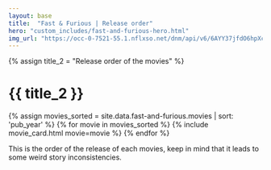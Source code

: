 ```yaml
---
layout: base
title:  "Fast & Furious | Release order"
hero: "custom_includes/fast-and-furious-hero.html"
img_url: "https://occ-0-7521-55.1.nflxso.net/dnm/api/v6/6AYY37jfdO6hpXcMjf9Yu5cnmO0/AAAABWq3Mo-U-cz-SHWzEM71fjR23KYrATFvxrH-oq-LsMIdznV9_d54ZhSCeA-qEHPI5otQBCML6cYjaT4qHiSxu4ALu1-DgsTc9iFu.jpg?r=472"
---
```

{% assign title_2 = "Release order of the movies" %}

# {{ title_2 }}

{% assign movies_sorted = site.data.fast-and-furious.movies | sort: 'pub_year' %}
{% for movie in movies_sorted %}
{% include movie_card.html movie=movie %}
{% endfor %}

This is the order of the release of each movies, keep in mind that it leads to some weird story inconsistencies.